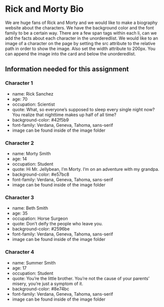 # Rick and Morty Bio

We are huge fans of Rick and Morty and we would like to make a biography website about the characters. We have the background color and the font family to be a certain way. There are a few span tags within each li, can we add the facts about each character in the unorderedlist. We would like to an image of a character on the page by setting the src attribute to the relative path in order to show the image. Also set the width attribute to 200px. You can append the image into the card and below the unorderedlist.

## Information needed for this assignment

### Character 1
- name: Rick Sanchez
- age: 70
- occupation: Scientist
- quote: What, so everyone’s supposed to sleep every single night now? You realize that nighttime makes up half of all time?
- background-color: #42f5b9
- font-family: Verdana, Geneva, Tahoma, sans-serif
- image can be found inside of the image folder

### Character 2
- name: Morty Smith
- age: 14
- occupation: Student
- quote: Hi Mr. Jellybean, I’m Morty. I’m on an adventure with my grandpa.
- background-color: #e57bc8
- font-family: Verdana, Geneva, Tahoma, sans-serif
- image can be found inside of the image folder

### Character 3
- name: Beth Smith
- age: 35
- occupation: Horse Surgeon
- quote: Don’t deify the people who leave you.
- background-color: #2596be
- font-family: Verdana, Geneva, Tahoma, sans-serif
- image can be found inside of the image folder

### Character 4
- name: Summer Smith
- age: 17
- occupation: Student
- quote: You’re the little brother. You’re not the cause of your parents’ misery, you’re just a symptom of it.
- background-color: #8e74bc
- font-family: Verdana, Geneva, Tahoma, sans-serif
- image can be found inside of the image folder
